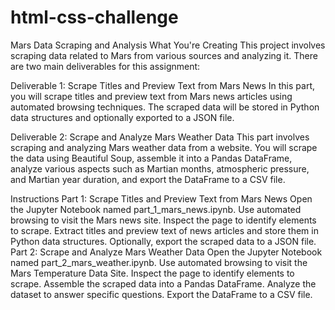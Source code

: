 # html-css-challenge

Mars Data Scraping and Analysis
What You're Creating
This project involves scraping data related to Mars from various sources and analyzing it. There are two main deliverables for this assignment:

Deliverable 1: Scrape Titles and Preview Text from Mars News
In this part, you will scrape titles and preview text from Mars news articles using automated browsing techniques. The scraped data will be stored in Python data structures and optionally exported to a JSON file.

Deliverable 2: Scrape and Analyze Mars Weather Data
This part involves scraping and analyzing Mars weather data from a website. You will scrape the data using Beautiful Soup, assemble it into a Pandas DataFrame, analyze various aspects such as Martian months, atmospheric pressure, and Martian year duration, and export the DataFrame to a CSV file.


Instructions
Part 1: Scrape Titles and Preview Text from Mars News
Open the Jupyter Notebook named part_1_mars_news.ipynb.
Use automated browsing to visit the Mars news site.
Inspect the page to identify elements to scrape.
Extract titles and preview text of news articles and store them in Python data structures.
Optionally, export the scraped data to a JSON file.
Part 2: Scrape and Analyze Mars Weather Data
Open the Jupyter Notebook named part_2_mars_weather.ipynb.
Use automated browsing to visit the Mars Temperature Data Site.
Inspect the page to identify elements to scrape.
Assemble the scraped data into a Pandas DataFrame.
Analyze the dataset to answer specific questions.
Export the DataFrame to a CSV file.
